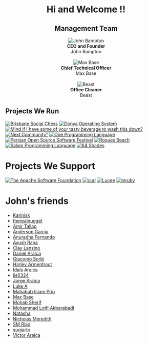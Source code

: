 <div align="center">
  <h1>Hi and Welcome !!</h1>
  <h2>Management Team</h2>

  <a href="https://github.com/jbampton" style="text-decoration: none;">
    <div>
      <img src="https://avatars.githubusercontent.com/u/418747?s=200&v=4" alt="John Bampton"><br>
      <strong>CEO and Founder</strong><br>
      John Bampton
    </div>
  </a>

  <br>

  <a href="https://github.com/BaseMax" style="text-decoration: none;">
    <div>
      <img src="https://avatars.githubusercontent.com/u/2658040?s=200&v=4" alt="Max Base"><br>
      <strong>Chief Technical Officer</strong><br>
      Max Base
    </div>
  </a>

  <br>

  <a href="https://github.com/jbampton" style="text-decoration: none;">
    <div>
      <img src="https://avatars.githubusercontent.com/u/20361754?s=200&v=4" alt="Beast"><br>
      <strong>Office Cleaner</strong><br>
      Beast
    </div>
  </a>
</div>

## Projects We Run

[![Brisbane Social Chess](https://avatars.githubusercontent.com/u/61562340?s=200&v=4 "Brisbane Social Chess")](https://github.com/brisbanesocialchess)
[![Donya Operating System](https://avatars.githubusercontent.com/u/69087549?s=200&v=4 "Donya Operating System")](https://github.com/DonyaOS)
[![Mind if I have some of your tasty beverage to wash this down?](https://avatars.githubusercontent.com/u/59591167?s=200&v=4 "Mind if I have some of your tasty beverage to wash this down?")](https://github.com/slurpcode)
[![Next Community"](https://avatars.githubusercontent.com/u/86129340?s=200&v=4 "Next Community")](https://github.com/NextCommunity)
[![One Programming Language](https://avatars.githubusercontent.com/u/40718659?s=200&v=4 "One Programming Language")](https://github.com/one-language)
[![Persian Open Source Software Festival](https://avatars.githubusercontent.com/u/73318950?s=200&v=4 "Persian Open Source Software Festival")](https://github.com/POSSF)
[![Roques Beach](https://avatars.githubusercontent.com/u/75231084?s=200&v=4 "Roques Beach")](https://github.com/RoquesBeach)
[![Salam Programming Language](https://avatars.githubusercontent.com/u/161657044?s=200&v=4 "Salam Programming Language")](https://github.com/SalamLang)
[![64 Shades](https://avatars.githubusercontent.com/u/85593293?s=200&v=4 "64 Shades")](https://github.com/64-shades)

# Projects We Support

[![The Apache Software Foundation](https://avatars.githubusercontent.com/u/47359?s=200&v=4 "The Apache Software Foundation")](https://github.com/apache/)
[![curl](https://avatars.githubusercontent.com/u/16928085?s=200&v=4 "curl")](https://github.com/curl)
[![Lucee](https://avatars.githubusercontent.com/u/10973141?s=200&v=4 "Lucee")](https://github.com/lucee)
[![mruby](https://avatars.githubusercontent.com/u/1796512?s=200&v=4 "mruby")](https://github.com/mruby)

# John's friends

<!-- https://github.com/BaseMax/github-name-friends -->

- [Karinisk](https://github.com/Karinisk)
- [therealnugget](https://github.com/therealnugget)
- [Amir Tallap](https://github.com/AmirTallap)
- [Anderson García](https://github.com/Anderson-Garcia)
- [Anuradha Fernando](https://github.com/anufdo)
- [Ayush Rana](https://github.com/ayushrana182)
- [Clay Lanzino](https://github.com/ClayLanzino)
- [Daniel Araica](https://github.com/DanielAraica)
- [Giacomo Sorbi](https://github.com/GiacomoSorbi)
- [Harley Armentrout](https://github.com/grfxwzdesigner)
- [Idaís Araica](https://github.com/Idaaraica)
- [jis0324](https://github.com/jis0324)
- [Jorge Araica](https://github.com/summerhill5)
- [Luke A](https://github.com/wallacelukea)
- [Mahabub Islam Prio](https://github.com/prio101)
- [Max Base](https://github.com/BaseMax)
- [Mohab Sherif](https://github.com/mohabsherif)
- [Mohammad Lotfi Akbarabadi](https://github.com/MohammadLotfiA)
- [Natasha](https://github.com/natasha2016github)
- [Nicholas Meredith](https://github.com/udha)
- [SM Riad](https://github.com/smriad)
- [sugiarto](https://github.com/ugifractal)
- [Víctor Araica](https://github.com/VictorAraica)
